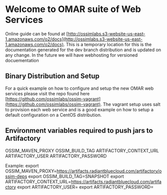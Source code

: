 # Welcome to OMAR suite of Web Services

Online guide can be found at [http://ossimlabs.s3-website-us-east-1.amazonaws.com/o2/docs](http://ossimlabs.s3-website-us-east-1.amazonaws.com/o2/docs).   This is a temporary location for this is the documentation generated for the dev branch distribution and is updated on any change.  In the future we will have webhosting for versioned docuementation

## Binary Distribution and Setup

For a quick example on how to configure and setup the new OMAR web services please visit the repo found here [https://github.com/ossimlabs/ossim-vagrant](https://github.com/ossimlabs/ossim-vagrant). The vagrant setup uses salt to provision each web service and is a good example on how to setup a default configuration on a CentOS distribution.

## Environment variables required to push jars to Artifactory

OSSIM_MAVEN_PROXY
OSSIM_BUILD_TAG
ARTIFACTORY_CONTEXT_URL
ARTIFACTORY_USER
ARTIFACTORY_PASSWORD

Example:
  export OSSIM_MAVEN_PROXY=https://artifacts.radiantbluecloud.com/artifactory/ossim-deps
  export OSSIM_BUILD_TAG=SNAPSHOT
  export ARTIFACTORY_CONTEXT_URL=https://artifacts.radiantbluecloud.com/artifactory
  export ARTIFACTORY_USER=<artifactory user>
  export ARTIFACTORY_PASSWORD=<artifactory password>
